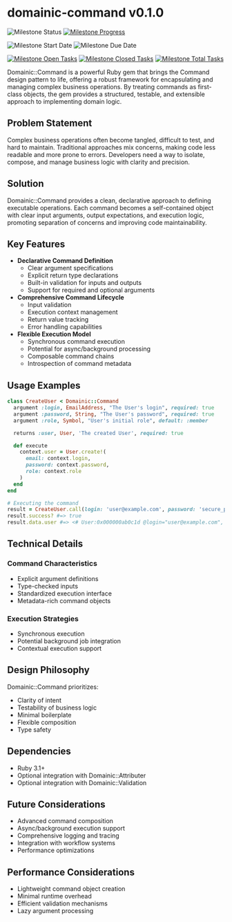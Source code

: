 # domainic-command v0.1.0

![Milestone Status](https://img.shields.io/badge/Complete-green?style=for-the-badge&label=Status)
[![Milestone Progress](https://img.shields.io/github/milestones/progress-percent/domainic/domainic/6?style=for-the-badge&label=Progress)](https://github.com/domainic/domainic/milestone/6)

![Milestone Start Date](https://img.shields.io/badge/12%2F28%2F2024-blue?style=for-the-badge&label=Start%20Date)
![Milestone Due Date](https://img.shields.io/badge/12%2F29%2F2024-blue?style=for-the-badge&label=Due%20Date)

[![Milestone Open Tasks](https://img.shields.io/github/issues-search/domainic/domainic?query=is%3Aopen%20milestone%3A%22domainic-command%20v0.1.0%22&style=for-the-badge&label=Open%20Tasks&color=red)](https://github.com/domainic/domainic/issues?q=is%3Aopen%20milestone%3A%22domainic-command%20v0.1.0%22)
[![Milestone Closed Tasks](https://img.shields.io/github/issues-search/domainic/domainic?query=is%3Aclosed%20milestone%3A%22domainic-command%20v0.1.0%22&style=for-the-badge&label=Closed%20Tasks&color=green)](https://github.com/domainic/domainic/issues?q=is%3Aclosed%20milestone%3A%22domainic-command%20v0.1.0%22)
[![Milestone Total Tasks](https://img.shields.io/github/issues-search/domainic/domainic?query=milestone%3A%22domainic-command%20v0.1.0%22&style=for-the-badge&label=Total%20Tasks&color=blue)](https://github.com/domainic/domainic/issues?q=milestone%3A%22domainic-command%20v0.1.0%22)

Domainic::Command is a powerful Ruby gem that brings the Command design pattern to life, offering a robust framework for
encapsulating and managing complex business operations. By treating commands as first-class objects, the gem provides a
structured, testable, and extensible approach to implementing domain logic.

## Problem Statement

Complex business operations often become tangled, difficult to test, and hard to maintain. Traditional approaches mix
concerns, making code less readable and more prone to errors. Developers need a way to isolate, compose, and manage
business logic with clarity and precision.

## Solution

Domainic::Command provides a clean, declarative approach to defining executable operations. Each command becomes a
self-contained object with clear input arguments, output expectations, and execution logic, promoting separation of
concerns and improving code maintainability.

## Key Features

* **Declarative Command Definition**
  * Clear argument specifications
  * Explicit return type declarations
  * Built-in validation for inputs and outputs
  * Support for required and optional arguments
* **Comprehensive Command Lifecycle**
  * Input validation
  * Execution context management
  * Return value tracking
  * Error handling capabilities
* **Flexible Execution Model**
  * Synchronous command execution
  * Potential for async/background processing
  * Composable command chains
  * Introspection of command metadata

## Usage Examples

```ruby
class CreateUser < Domainic::Command
  argument :login, EmailAddress, "The User's login", required: true
  argument :password, String, "The User's password", required: true
  argument :role, Symbol, "User's initial role", default: :member

  returns :user, User, 'The created User', required: true

  def execute
    context.user = User.create!(
      email: context.login,
      password: context.password,
      role: context.role
    )
  end
end

# Executing the command
result = CreateUser.call(login: 'user@example.com', password: 'secure_password')
result.success? #=> true
result.data.user #=> <# User:0x000000ab0c1d @login="user@example.com", @password_digest="...", @role=:member>
```

## Technical Details

### Command Characteristics

* Explicit argument definitions
* Type-checked inputs
* Standardized execution interface
* Metadata-rich command objects

### Execution Strategies

* Synchronous execution
* Potential background job integration
* Contextual execution support

## Design Philosophy

Domainic::Command prioritizes:

* Clarity of intent
* Testability of business logic
* Minimal boilerplate
* Flexible composition
* Type safety

## Dependencies

* Ruby 3.1+
* Optional integration with Domainic::Attributer
* Optional integration with Domainic::Validation

## Future Considerations

* Advanced command composition
* Async/background execution support
* Comprehensive logging and tracing
* Integration with workflow systems
* Performance optimizations

## Performance Considerations

* Lightweight command object creation
* Minimal runtime overhead
* Efficient validation mechanisms
* Lazy argument processing
